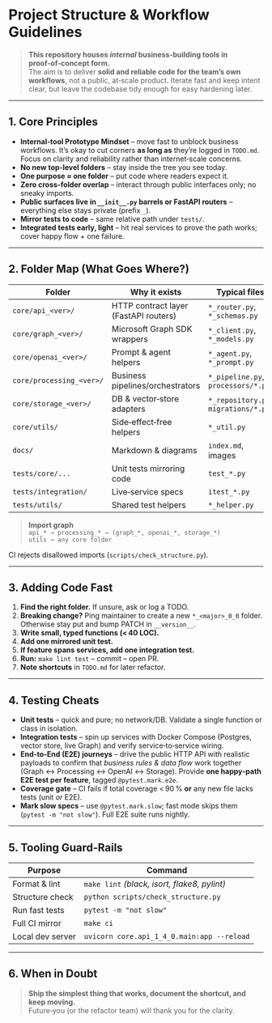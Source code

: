 # Project Structure & Workflow Guidelines

> **This repository houses *internal* business‑building tools in proof‑of‑concept form.**  
> The aim is to deliver **solid and reliable code for the team’s own workflows**, not a public, at‑scale product. Iterate fast and keep intent clear, but leave the codebase tidy enough for easy hardening later.

---

## 1. Core Principles

- **Internal‑tool Prototype Mindset** – move fast to unblock business workflows. It’s okay to cut corners **as long as** they’re logged in `TODO.md`. Focus on clarity and reliability rather than internet‑scale concerns.
- **No new top‑level folders** – stay inside the tree you see today.
- **One purpose ≈ one folder** – put code where readers expect it.
- **Zero cross‑folder overlap** – interact through public interfaces only; no sneaky imports.
- **Public surfaces live in `__init__.py` barrels or FastAPI routers** – everything else stays private (prefix `_`).
- **Mirror tests to code** – same relative path under `tests/`.
- **Integrated tests early, light** – hit real services to prove the path works; cover happy flow + one failure.

---

## 2. Folder Map (What Goes Where?)

| Folder | Why it exists | Typical files |
|--------|---------------|---------------|
| `core/api_<ver>/` | HTTP contract layer (FastAPI routers) | `*_router.py`, `*_schemas.py` |
| `core/graph_<ver>/` | Microsoft Graph SDK wrappers | `*_client.py`, `*_models.py` |
| `core/openai_<ver>/` | Prompt & agent helpers | `*_agent.py`, `*_prompt.py` |
| `core/processing_<ver>/` | Business pipelines/orchestrators | `*_pipeline.py`, `processors/*.py` |
| `core/storage_<ver>/` | DB & vector‑store adapters | `*_repository.py`, `migrations/*.py` |
| `core/utils/` | Side‑effect‑free helpers | `*_util.py` |
| `docs/` | Markdown & diagrams | `index.md`, images |
| `tests/core/...` | Unit tests mirroring code | `test_*.py` |
| `tests/integration/` | Live‑service specs | `itest_*.py` |
| `tests/utils/` | Shared test helpers | `*_helper.py` |

> **Import graph**  
> `api_* → processing_* → (graph_*, openai_*, storage_*)`  
> `utils → any core folder`

CI rejects disallowed imports (`scripts/check_structure.py`).

---

## 3. Adding Code Fast

1. **Find the right folder.** If unsure, ask or log a TODO.
2. **Breaking change?** Ping maintainer to create a new `*_<major>_0_0` folder. Otherwise stay put and bump PATCH in `__version__`.
3. **Write small, typed functions (< 40 LOC).**
4. **Add one mirrored unit test.**
5. **If feature spans services, add one integration test.**
6. **Run:** `make lint test` – commit – open PR.
7. **Note shortcuts** in `TODO.md` for later refactor.

---

## 4. Testing Cheats

- **Unit tests** – quick and pure; no network/DB. Validate a single function or class in isolation.
- **Integration tests** – spin up services with Docker Compose (Postgres, vector store, live Graph) and verify service‑to‑service wiring.
- **End‑to‑End (E2E) journeys** – drive the public HTTP API with realistic payloads to confirm that _business rules & data flow_ work together (Graph ↔ Processing ↔ OpenAI ↔ Storage). Provide **one happy‑path E2E test per feature**, tagged `@pytest.mark.e2e`.
- **Coverage gate** – CI fails if total coverage < 90 % **or** any new file lacks tests (unit _or_ E2E).
- **Mark slow specs** – use `@pytest.mark.slow`; fast mode skips them (`pytest -m "not slow"`). Full E2E suite runs nightly.

---

## 5. Tooling Guard‑Rails

| Purpose | Command |
|---------|---------|
| Format & lint | `make lint` *(black, isort, flake8, pylint)* |
| Structure check | `python scripts/check_structure.py` |
| Run fast tests | `pytest -m "not slow"` |
| Full CI mirror | `make ci` |
| Local dev server | `uvicorn core.api_1_4_0.main:app --reload` |


---

## 6. When in Doubt

> **Ship the simplest thing that works, document the shortcut, and keep moving.**  
> Future‑you (or the refactor team) will thank you for the clarity.


